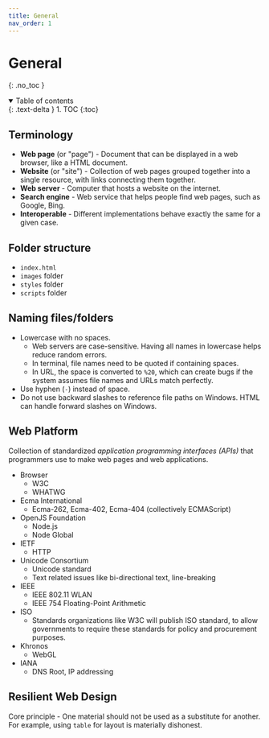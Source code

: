 ```yaml
---
title: General
nav_order: 1
---
```


<!-- prettier-ignore-start -->
# General
{: .no_toc }

<details open markdown="block">
  <summary>
    Table of contents
  </summary>
  {: .text-delta }
1. TOC
{:toc}
</details>

<!-- prettier-ignore-end -->

## Terminology

-   **Web page** (or "page") - Document that can be displayed in a web browser, like a HTML document.
-   **Website** (or "site") - Collection of web pages grouped together into a single resource, with links connecting them together.
-   **Web server** - Computer that hosts a website on the internet.
-   **Search engine** - Web service that helps people find web pages, such as Google, Bing.
-   **Interoperable** - Different implementations behave exactly the same for a given case.

## Folder structure

-   `index.html`
-   `images` folder
-   `styles` folder
-   `scripts` folder

## Naming files/folders

-   Lowercase with no spaces.
    -   Web servers are case-sensitive. Having all names in lowercase helps reduce random errors.
    -   In terminal, file names need to be quoted if containing spaces.
    -   In URL, the space is converted to `%20`, which can create bugs if the system assumes file names and URLs match perfectly.
-   Use hyphen (`-`) instead of space.
-   Do not use backward slashes to reference file paths on Windows. HTML can handle forward slashes on Windows.

## Web Platform

Collection of standardized _application programming interfaces (APIs)_ that programmers use to make web pages and web applications.

-   Browser
    -   W3C
    -   WHATWG
-   Ecma International
    -   Ecma-262, Ecma-402, Ecma-404 (collectively ECMAScript)
-   OpenJS Foundation
    -   Node.js
    -   Node Global
-   IETF
    -   HTTP
-   Unicode Consortium
    -   Unicode standard
    -   Text related issues like bi-directional text, line-breaking
-   IEEE
    -   IEEE 802.11 WLAN
    -   IEEE 754 Floating-Point Arithmetic
-   ISO
    -   Standards organizations like W3C will publish ISO standard, to allow governments to require these standards for policy and procurement purposes.
-   Khronos
    -   WebGL
-   IANA
    -   DNS Root, IP addressing

## Resilient Web Design

Core principle - One material should not be used as a substitute for another. For example, using `table` for layout is materially dishonest.
